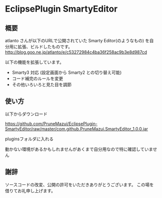 # EclipsePlugin SmartyEditor

## 概要

atlanto さんが以下のURLで公開されていた Smarty Editor(のようなもの) を自分用に拡張、ビルドしたものです。  
http://blog.goo.ne.jp/atlanto/e/c53272984c4ba36f258ac9b3e8d987cd

以下の機能を拡張しています。

* Smarty3 対応 (設定画面から Smarty2 との切り替え可能)
* コード補完のルールを変更
* その他いろいろと見た目を調節

## 使い方

以下からダウンロード

https://github.com/PruneMazui/EclipsePlugin-SmartyEditor/raw/master/com.github.PruneMazui.SmartyEditor_1.0.0.jar

pluginsフォルダに入れる

動かない環境があるかもしれませんがあくまで自分用なので特に確認していません


## 謝辞

ソースコードの改変、公開の許可をいただきありがとうございます。
この場を借りてお礼申し上げます。
